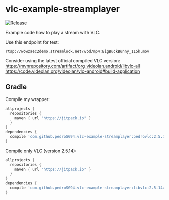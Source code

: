 # vlc-example-streamplayer

[![Release](https://jitpack.io/v/pedroSG94/vlc-example-streamplayer.svg)](https://jitpack.io/#pedroSG94/vlc-example-streamplayer)

Example code how to play a stream with VLC.

Use this endpoint for test:

```
rtsp://wowzaec2demo.streamlock.net/vod/mp4:BigBuckBunny_115k.mov
```


Consider using the latest official compiled VLC version:
https://mvnrepository.com/artifact/org.videolan.android/libvlc-all
https://code.videolan.org/videolan/vlc-android#build-application


## Gradle
Compile my wrapper:

```gradle
allprojects {
  repositories {
    maven { url 'https://jitpack.io' }
  }
}
dependencies {
  compile 'com.github.pedroSG94.vlc-example-streamplayer:pedrovlc:2.5.14v3'
}
```

Compile only VLC (version 2.5.14):

```gradle
allprojects {
  repositories {
    maven { url 'https://jitpack.io' }
  }
}
dependencies {
  compile 'com.github.pedroSG94.vlc-example-streamplayer:libvlc:2.5.14v3'
}
```
